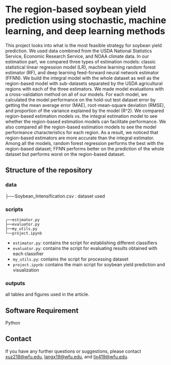 # The region-based soybean yield prediction using stochastic, machine learning, and deep learning methods

This project looks into what is the most feasible strategy for soybean yield prediction. We used data combined from the USDA National Statistics Service, Economic Research Service, and NOAA climate data. In our estimation part, we compared three types of estimation models: classic statistical linear regression model (LR), machine learning random forest estimator (RF), and deep learning feed-forward neural network estimator (FFNN). We build the integral model with the whole dataset as well as the region-based model with sub-datasets separated by the USDA agricultural regions with each of the three estimators. We made model evaluations with a cross-validation method on all of our models. For each model, we calculated the model performance on the hold-out test dataset error by getting the mean average error (MAE), root-mean-square deviation (RMSE), and proportion of the variance explained by the model (R^2). We compared region-based estimation models vs. the integral estimation model to see whether the region-based estimation models can facilitate performance. We also compared all the region-based estimation models to see the model performance characteristics for each region. As a result, we noticed that region-based estimators are more accurate than the integral estimator. Among all the models, random forest regression performs the best with the region-based dataset; FFNN performs better on the prediction of the whole dataset but performs worst on the region-based dataset.


## Structure of the repository

### data
├──Soybean_Intensification.csv : dataset used

### scripts
```
┌──estimator.py
├──evaluator.py
├──my_utils.py
└──project.ipynb
```

- `estimator.py`: contains the script for establishing different classifiers
- `evaluator.py`: contains the script for evaluating results obtained with each classifier
- `my_utils.py`: contains the script for processing dataset
- `project.ipynb`: contains the main script for soybean yield prediction and visualization

### outputs

all tables and figures used in the article.

## Software Requirement

Python

## Contact

If you have any further questions or suggestions, please contact xuz218@wfu.edu,  langx19@wfu.edu, and lix419@wfu.edu.
